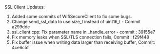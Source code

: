 SSL Client Updates:

1. Added some commits of WifiSecureClient to fix some bugs.
2. Change send_ssl_data to use size_t instead of uint16_t - Commit a299ddc
3. ssl_client.cpp: Fix parameter name in _handle_error - commit : 39155e7
4. Fix memory leaks when SSL/TLS connection fails, Commit : f29f448
5. Fix buffer issue when writing data larger than receiving buffer, Commit: 4ce6c5f